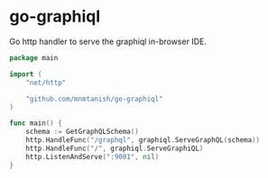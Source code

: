 # go-graphiql

Go http handler to serve the graphiql in-browser IDE.

```go
package main

import (
	"net/http"

	"github.com/mnmtanish/go-graphiql"
)

func main() {
	schema := GetGraphQLSchema()
	http.HandleFunc("/graphql", graphiql.ServeGraphQL(schema))
	http.HandleFunc("/", graphiql.ServeGraphiQL)
	http.ListenAndServe(":9001", nil)
}
```
